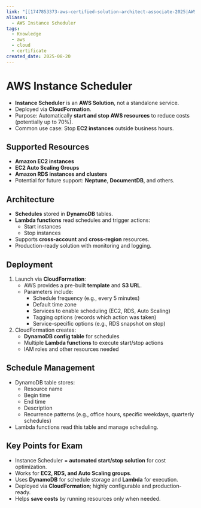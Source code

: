 ```yaml
---
link: "[[1747853373-aws-certified-solution-architect-associate-2025|AWS Certified Solution Architect Associate 2025]]"
aliases:
  - AWS Instance Scheduler
tags:
  - Knowledge
  - aws
  - cloud
  - certificate
created_date: 2025-08-20
---
```

# AWS Instance Scheduler
- **Instance Scheduler** is an **AWS Solution**, not a standalone service.
- Deployed via **CloudFormation**.
- Purpose: Automatically **start and stop AWS resources** to reduce costs (potentially up to 70%).
- Common use case: Stop **EC2 instances** outside business hours.

## Supported Resources
- **Amazon EC2 instances**
- **EC2 Auto Scaling Groups**
- **Amazon RDS instances and clusters**
- Potential for future support: **Neptune**, **DocumentDB**, and others.

## Architecture
- **Schedules** stored in **DynamoDB** tables.
- **Lambda functions** read schedules and trigger actions:
  - Start instances
  - Stop instances
- Supports **cross-account** and **cross-region** resources.
- Production-ready solution with monitoring and logging.

## Deployment
1. Launch via **CloudFormation**:
   - AWS provides a pre-built **template** and **S3 URL**.
   - Parameters include:
     - Schedule frequency (e.g., every 5 minutes)
     - Default time zone
     - Services to enable scheduling (EC2, RDS, Auto Scaling)
     - Tagging options (records which action was taken)
     - Service-specific options (e.g., RDS snapshot on stop)
2. CloudFormation creates:
   - **DynamoDB config table** for schedules
   - Multiple **Lambda functions** to execute start/stop actions
   - IAM roles and other resources needed

## Schedule Management
- DynamoDB table stores:
  - Resource name
  - Begin time
  - End time
  - Description
  - Recurrence patterns (e.g., office hours, specific weekdays, quarterly schedules)
- Lambda functions read this table and manage scheduling.

## Key Points for Exam
- Instance Scheduler = **automated start/stop solution** for cost optimization.
- Works for **EC2, RDS, and Auto Scaling groups**.
- Uses **DynamoDB** for schedule storage and **Lambda** for execution.
- Deployed via **CloudFormation**; highly configurable and production-ready.
- Helps **save costs** by running resources only when needed.
